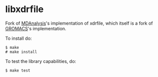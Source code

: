 # libxdrfile

Fork of [MDAnalysis](https://github.com/MDAnalysis/mdanalysis)'s implementation of
xdrfile, which itself is a fork of [GROMACS](https://www.gromacs.org)'s
implementation.

To install do:

    $ make
    # make install

To test the library capabilities, do:

    $ make test
